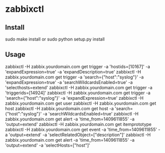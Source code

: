 # zabbixctl

## Install

sudo make install
or
sudo python setup.py install

## Usage

zabbixctl -H zabbix.yourdomain.com get trigger -a 'hostids=[10167]' -a 'expandExpression=true' -a 'expandDescription=true'
zabbixctl -H zabbix.yourdomain.com get trigger -a 'search={"host":"syslog"}' -a 'expandExpression=true' -a 'searchWildcardsEnabled=true' -a 'selecthosts=extend'
zabbixctl -H zabbix.yourdomain.com get trigger -a 'triggerids=[14924]'
zabbixctl -H zabbix.yourdomain.com get trigger -a 'search={"host":"syslog"}' -a 'expandExpression=true'
zabbixctl -H zabbix.yourdomain.com get user
zabbixctl -H zabbix.yourdomain.com get host
zabbixctl -H zabbix.yourdomain.com get host -a 'search={"host":"syslog"}' -a 'searchWildcardsEnabled=true'
zabbixctl -H zabbix.yourdomain.com get alert -a 'time_from=1409611855' -a 'output=extend'
zabbixctl -H zabbix.yourdomain.com get itemprototype
zabbixctl -H zabbix.yourdomain.com get event -a 'time_from=1409611855' -a 'output=extend' -a 'selectRelatedObject=["description"]'
zabbixctl -H zabbix.yourdomain.com get alert -a 'time_from=1409611855' -a 'output=extend' -a 'selectHosts=["host"]'
